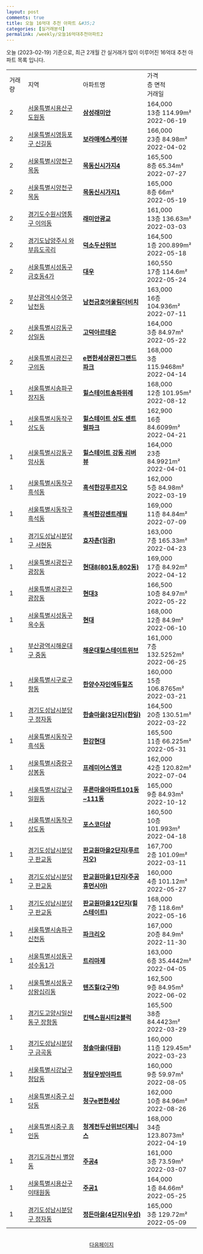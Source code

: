 ```yaml
---
layout: post
comments: true
title: 오늘 16억대 추천 아파트 &#35;2
categories: [실거래분석]
permalink: /weekly/오늘16억대추천아파트2
---
```


오늘 (2023-02-19) 기준으로, 최근 2개월 간 실거래가 많이 이루어진 16억대 추천 아파트 목록 입니다.

<table class="sortable">
  <tr>
    <td>거래량</td>
    <td>지역</td>
    <td>아파트명</td>
    <td>가격<br>층 면적<br>거래일</td>
  </tr>

  <tr class="item">
    <td>2</td>
    <td><a href="/apt/서울특별시용산구도원동">서울특별시용산구 도원동</a></td>
    <td style="font-weight: bold;"><a href="/apt/서울특별시용산구도원동삼성래미안">삼성래미안</a></td>
    <td>164,000<br>13층  114.99m²<br>2022-06-19</td>
  </tr>

  <tr class="item">
    <td>2</td>
    <td><a href="/apt/서울특별시영등포구신길동">서울특별시영등포구 신길동</a></td>
    <td style="font-weight: bold;"><a href="/apt/서울특별시영등포구신길동보라매에스케이뷰">보라매에스케이뷰</a></td>
    <td>166,000<br>23층  84.98m²<br>2022-04-02</td>
  </tr>

  <tr class="item">
    <td>2</td>
    <td><a href="/apt/서울특별시양천구목동">서울특별시양천구 목동</a></td>
    <td style="font-weight: bold;"><a href="/apt/서울특별시양천구목동목동신시가지4">목동신시가지4</a></td>
    <td>165,500<br>8층  65.34m²<br>2022-07-27</td>
  </tr>

  <tr class="item">
    <td>2</td>
    <td><a href="/apt/서울특별시양천구목동">서울특별시양천구 목동</a></td>
    <td style="font-weight: bold;"><a href="/apt/서울특별시양천구목동목동신시가지1">목동신시가지1</a></td>
    <td>165,000<br>8층  66m²<br>2022-05-19</td>
  </tr>

  <tr class="item">
    <td>2</td>
    <td><a href="/apt/경기도수원시영통구이의동">경기도수원시영통구 이의동</a></td>
    <td style="font-weight: bold;"><a href="/apt/경기도수원시영통구이의동래미안광교">래미안광교</a></td>
    <td>161,000<br>13층  136.63m²<br>2022-03-03</td>
  </tr>

  <tr class="item">
    <td>2</td>
    <td><a href="/apt/경기도남양주시와부읍도곡리">경기도남양주시 와부읍도곡리</a></td>
    <td style="font-weight: bold;"><a href="/apt/경기도남양주시와부읍도곡리덕소두산위브">덕소두산위브</a></td>
    <td>164,500<br>1층  200.899m²<br>2022-05-18</td>
  </tr>

  <tr class="item">
    <td>2</td>
    <td><a href="/apt/서울특별시성동구금호동4가">서울특별시성동구 금호동4가</a></td>
    <td style="font-weight: bold;"><a href="/apt/서울특별시성동구금호동4가대우">대우</a></td>
    <td>160,550<br>17층  114.6m²<br>2022-05-24</td>
  </tr>

  <tr class="item">
    <td>2</td>
    <td><a href="/apt/부산광역시수영구남천동">부산광역시수영구 남천동</a></td>
    <td style="font-weight: bold;"><a href="/apt/부산광역시수영구남천동남천금호어울림더비치">남천금호어울림더비치</a></td>
    <td>163,000<br>16층  104.936m²<br>2022-07-11</td>
  </tr>

  <tr class="item">
    <td>2</td>
    <td><a href="/apt/서울특별시강동구상일동">서울특별시강동구 상일동</a></td>
    <td style="font-weight: bold;"><a href="/apt/서울특별시강동구상일동고덕아르테온">고덕아르테온</a></td>
    <td>164,000<br>3층  84.97m²<br>2022-05-22</td>
  </tr>

  <tr class="item">
    <td>2</td>
    <td><a href="/apt/서울특별시광진구구의동">서울특별시광진구 구의동</a></td>
    <td style="font-weight: bold;"><a href="/apt/서울특별시광진구구의동e편한세상광진그랜드파크">e편한세상광진그랜드파크</a></td>
    <td>168,000<br>3층  115.9468m²<br>2022-04-14</td>
  </tr>

  <tr class="item">
    <td>1</td>
    <td><a href="/apt/서울특별시송파구장지동">서울특별시송파구 장지동</a></td>
    <td style="font-weight: bold;"><a href="/apt/서울특별시송파구장지동힐스테이트송파위례">힐스테이트송파위례</a></td>
    <td>168,000<br>12층  101.95m²<br>2022-08-12</td>
  </tr>

  <tr class="item">
    <td>1</td>
    <td><a href="/apt/서울특별시동작구상도동">서울특별시동작구 상도동</a></td>
    <td style="font-weight: bold;"><a href="/apt/서울특별시동작구상도동힐스테이트상도센트럴파크">힐스테이트 상도 센트럴파크</a></td>
    <td>162,900<br>16층  84.6099m²<br>2022-04-21</td>
  </tr>

  <tr class="item">
    <td>1</td>
    <td><a href="/apt/서울특별시강동구암사동">서울특별시강동구 암사동</a></td>
    <td style="font-weight: bold;"><a href="/apt/서울특별시강동구암사동힐스테이트강동리버뷰">힐스테이트 강동 리버뷰</a></td>
    <td>164,000<br>23층  84.9921m²<br>2022-04-01</td>
  </tr>

  <tr class="item">
    <td>1</td>
    <td><a href="/apt/서울특별시동작구흑석동">서울특별시동작구 흑석동</a></td>
    <td style="font-weight: bold;"><a href="/apt/서울특별시동작구흑석동흑석한강푸르지오">흑석한강푸르지오</a></td>
    <td>162,000<br>5층  84.98m²<br>2022-03-19</td>
  </tr>

  <tr class="item">
    <td>1</td>
    <td><a href="/apt/서울특별시동작구흑석동">서울특별시동작구 흑석동</a></td>
    <td style="font-weight: bold;"><a href="/apt/서울특별시동작구흑석동흑석한강센트레빌">흑석한강센트레빌</a></td>
    <td>169,000<br>11층  84.84m²<br>2022-07-09</td>
  </tr>

  <tr class="item">
    <td>1</td>
    <td><a href="/apt/경기도성남시분당구서현동">경기도성남시분당구 서현동</a></td>
    <td style="font-weight: bold;"><a href="/apt/경기도성남시분당구서현동효자촌(임광)">효자촌(임광)</a></td>
    <td>163,000<br>7층  165.33m²<br>2022-04-23</td>
  </tr>

  <tr class="item">
    <td>1</td>
    <td><a href="/apt/서울특별시광진구광장동">서울특별시광진구 광장동</a></td>
    <td style="font-weight: bold;"><a href="/apt/서울특별시광진구광장동현대8(801동,802동)">현대8(801동,802동)</a></td>
    <td>169,000<br>17층  84.92m²<br>2022-04-12</td>
  </tr>

  <tr class="item">
    <td>1</td>
    <td><a href="/apt/서울특별시광진구광장동">서울특별시광진구 광장동</a></td>
    <td style="font-weight: bold;"><a href="/apt/서울특별시광진구광장동현대3">현대3</a></td>
    <td>166,500<br>10층  84.97m²<br>2022-05-22</td>
  </tr>

  <tr class="item">
    <td>1</td>
    <td><a href="/apt/서울특별시성동구옥수동">서울특별시성동구 옥수동</a></td>
    <td style="font-weight: bold;"><a href="/apt/서울특별시성동구옥수동현대">현대</a></td>
    <td>168,000<br>12층  84.9m²<br>2022-06-10</td>
  </tr>

  <tr class="item">
    <td>1</td>
    <td><a href="/apt/부산광역시해운대구중동">부산광역시해운대구 중동</a></td>
    <td style="font-weight: bold;"><a href="/apt/부산광역시해운대구중동해운대힐스테이트위브">해운대힐스테이트위브</a></td>
    <td>161,000<br>7층  132.5252m²<br>2022-06-25</td>
  </tr>

  <tr class="item">
    <td>1</td>
    <td><a href="/apt/서울특별시구로구항동">서울특별시구로구 항동</a></td>
    <td style="font-weight: bold;"><a href="/apt/서울특별시구로구항동한양수자인에듀힐즈">한양수자인에듀힐즈</a></td>
    <td>160,000<br>15층  106.8765m²<br>2022-03-21</td>
  </tr>

  <tr class="item">
    <td>1</td>
    <td><a href="/apt/경기도성남시분당구정자동">경기도성남시분당구 정자동</a></td>
    <td style="font-weight: bold;"><a href="/apt/경기도성남시분당구정자동한솔마을(3단지)(한일)">한솔마을(3단지)(한일)</a></td>
    <td>164,500<br>20층  130.51m²<br>2022-03-22</td>
  </tr>

  <tr class="item">
    <td>1</td>
    <td><a href="/apt/서울특별시동작구흑석동">서울특별시동작구 흑석동</a></td>
    <td style="font-weight: bold;"><a href="/apt/서울특별시동작구흑석동한강현대">한강현대</a></td>
    <td>165,500<br>11층  66.225m²<br>2022-05-31</td>
  </tr>

  <tr class="item">
    <td>1</td>
    <td><a href="/apt/서울특별시중랑구상봉동">서울특별시중랑구 상봉동</a></td>
    <td style="font-weight: bold;"><a href="/apt/서울특별시중랑구상봉동프레미어스엠코">프레미어스엠코</a></td>
    <td>162,000<br>42층  120.82m²<br>2022-07-04</td>
  </tr>

  <tr class="item">
    <td>1</td>
    <td><a href="/apt/서울특별시강남구일원동">서울특별시강남구 일원동</a></td>
    <td style="font-weight: bold;"><a href="/apt/서울특별시강남구일원동푸른마을아파트101동~111동">푸른마을아파트101동~111동</a></td>
    <td>165,000<br>9층  84.93m²<br>2022-10-12</td>
  </tr>

  <tr class="item">
    <td>1</td>
    <td><a href="/apt/서울특별시동작구상도동">서울특별시동작구 상도동</a></td>
    <td style="font-weight: bold;"><a href="/apt/서울특별시동작구상도동포스코더샵">포스코더샵</a></td>
    <td>160,500<br>10층  101.993m²<br>2022-04-18</td>
  </tr>

  <tr class="item">
    <td>1</td>
    <td><a href="/apt/경기도성남시분당구판교동">경기도성남시분당구 판교동</a></td>
    <td style="font-weight: bold;"><a href="/apt/경기도성남시분당구판교동판교원마을2단지(푸르지오)">판교원마을2단지(푸르지오)</a></td>
    <td>167,700<br>2층  101.09m²<br>2022-03-11</td>
  </tr>

  <tr class="item">
    <td>1</td>
    <td><a href="/apt/경기도성남시분당구판교동">경기도성남시분당구 판교동</a></td>
    <td style="font-weight: bold;"><a href="/apt/경기도성남시분당구판교동판교원마을1단지(주공휴먼시아)">판교원마을1단지(주공휴먼시아)</a></td>
    <td>160,000<br>4층  101.12m²<br>2022-05-27</td>
  </tr>

  <tr class="item">
    <td>1</td>
    <td><a href="/apt/경기도성남시분당구판교동">경기도성남시분당구 판교동</a></td>
    <td style="font-weight: bold;"><a href="/apt/경기도성남시분당구판교동판교원마을12단지(힐스테이트)">판교원마을12단지(힐스테이트)</a></td>
    <td>168,000<br>7층  118.6m²<br>2022-05-16</td>
  </tr>

  <tr class="item">
    <td>1</td>
    <td><a href="/apt/서울특별시송파구신천동">서울특별시송파구 신천동</a></td>
    <td style="font-weight: bold;"><a href="/apt/서울특별시송파구신천동파크리오">파크리오</a></td>
    <td>167,000<br>20층  84.9m²<br>2022-11-30</td>
  </tr>

  <tr class="item">
    <td>1</td>
    <td><a href="/apt/서울특별시성동구성수동1가">서울특별시성동구 성수동1가</a></td>
    <td style="font-weight: bold;"><a href="/apt/서울특별시성동구성수동1가트리마제">트리마제</a></td>
    <td>163,000<br>6층  35.4442m²<br>2022-04-05</td>
  </tr>

  <tr class="item">
    <td>1</td>
    <td><a href="/apt/서울특별시성동구상왕십리동">서울특별시성동구 상왕십리동</a></td>
    <td style="font-weight: bold;"><a href="/apt/서울특별시성동구상왕십리동텐즈힐(2구역)">텐즈힐(2구역)</a></td>
    <td>162,500<br>9층  84.95m²<br>2022-06-02</td>
  </tr>

  <tr class="item">
    <td>1</td>
    <td><a href="/apt/경기도고양시일산동구장항동">경기도고양시일산동구 장항동</a></td>
    <td style="font-weight: bold;"><a href="/apt/경기도고양시일산동구장항동킨텍스원시티2블럭">킨텍스원시티2블럭</a></td>
    <td>165,500<br>38층  84.4423m²<br>2022-03-29</td>
  </tr>

  <tr class="item">
    <td>1</td>
    <td><a href="/apt/경기도성남시분당구금곡동">경기도성남시분당구 금곡동</a></td>
    <td style="font-weight: bold;"><a href="/apt/경기도성남시분당구금곡동청솔마을(대원)">청솔마을(대원)</a></td>
    <td>160,000<br>11층  129.45m²<br>2022-03-23</td>
  </tr>

  <tr class="item">
    <td>1</td>
    <td><a href="/apt/서울특별시강남구청담동">서울특별시강남구 청담동</a></td>
    <td style="font-weight: bold;"><a href="/apt/서울특별시강남구청담동청담우방아파트">청담우방아파트</a></td>
    <td>160,000<br>9층  59.97m²<br>2022-08-05</td>
  </tr>

  <tr class="item">
    <td>1</td>
    <td><a href="/apt/서울특별시중구신당동">서울특별시중구 신당동</a></td>
    <td style="font-weight: bold;"><a href="/apt/서울특별시중구신당동청구e편한세상">청구e편한세상</a></td>
    <td>162,000<br>10층  84.96m²<br>2022-08-26</td>
  </tr>

  <tr class="item">
    <td>1</td>
    <td><a href="/apt/서울특별시중구흥인동">서울특별시중구 흥인동</a></td>
    <td style="font-weight: bold;"><a href="/apt/서울특별시중구흥인동청계천두산위브더제니스">청계천두산위브더제니스</a></td>
    <td>168,000<br>34층  123.8073m²<br>2022-04-19</td>
  </tr>

  <tr class="item">
    <td>1</td>
    <td><a href="/apt/경기도과천시별양동">경기도과천시 별양동</a></td>
    <td style="font-weight: bold;"><a href="/apt/경기도과천시별양동주공4">주공4</a></td>
    <td>161,000<br>3층  73.59m²<br>2022-03-07</td>
  </tr>

  <tr class="item">
    <td>1</td>
    <td><a href="/apt/서울특별시용산구이태원동">서울특별시용산구 이태원동</a></td>
    <td style="font-weight: bold;"><a href="/apt/서울특별시용산구이태원동주공1">주공1</a></td>
    <td>164,000<br>1층  84.66m²<br>2022-05-25</td>
  </tr>

  <tr class="item">
    <td>1</td>
    <td><a href="/apt/경기도성남시분당구정자동">경기도성남시분당구 정자동</a></td>
    <td style="font-weight: bold;"><a href="/apt/경기도성남시분당구정자동정든마을(4단지)(우성)">정든마을(4단지)(우성)</a></td>
    <td>165,000<br>3층  129.72m²<br>2022-05-09</td>
  </tr>

  <tr>
      <script async src="https://pagead2.googlesyndication.com/pagead/js/adsbygoogle.js?client=ca-pub-3485438051770037"
          crossorigin="anonymous"></script>
      <ins class="adsbygoogle"
          style="display:block"
          data-ad-format="fluid"
          data-ad-layout-key="-fb+5w+4e-db+86"
          data-ad-client="ca-pub-3485438051770037"
          data-ad-slot="1827090281"></ins>
      <script>
          (adsbygoogle = window.adsbygoogle || []).push({});
      </script>
  </tr>
    
</table>

<br>
<center><a href="/weekly/오늘16억대추천아파트3">다음페이지</a></center>
<br><br>
